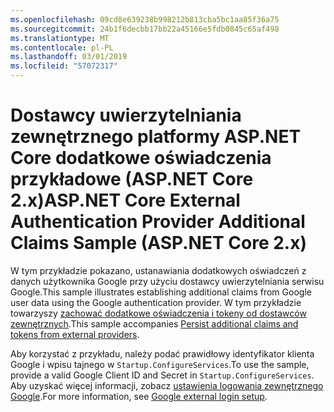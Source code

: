 ```yaml
---
ms.openlocfilehash: 09cd8e639238b998212b813cba5bc1aa85f36a75
ms.sourcegitcommit: 24b1f6decbb17bb22a45166e5fdb0845c65af498
ms.translationtype: MT
ms.contentlocale: pl-PL
ms.lasthandoff: 03/01/2019
ms.locfileid: "57072317"
---
```

# <a name="aspnet-core-external-authentication-provider-additional-claims-sample-aspnet-core-2x"></a><span data-ttu-id="6b8b0-101">Dostawcy uwierzytelniania zewnętrznego platformy ASP.NET Core dodatkowe oświadczenia przykładowe (ASP.NET Core 2.x)</span><span class="sxs-lookup"><span data-stu-id="6b8b0-101">ASP.NET Core External Authentication Provider Additional Claims Sample (ASP.NET Core 2.x)</span></span>

<span data-ttu-id="6b8b0-102">W tym przykładzie pokazano, ustanawiania dodatkowych oświadczeń z danych użytkownika Google przy użyciu dostawcy uwierzytelniania serwisu Google.</span><span class="sxs-lookup"><span data-stu-id="6b8b0-102">This sample illustrates establishing additional claims from Google user data using the Google authentication provider.</span></span> <span data-ttu-id="6b8b0-103">W tym przykładzie towarzyszy [zachować dodatkowe oświadczenia i tokeny od dostawców zewnętrznych](https://docs.microsoft.com/aspnet/core/security/authentication/social/additional-claims).</span><span class="sxs-lookup"><span data-stu-id="6b8b0-103">This sample accompanies [Persist additional claims and tokens from external providers](https://docs.microsoft.com/aspnet/core/security/authentication/social/additional-claims).</span></span>

<span data-ttu-id="6b8b0-104">Aby korzystać z przykładu, należy podać prawidłowy identyfikator klienta Google i wpisu tajnego w `Startup.ConfigureServices`.</span><span class="sxs-lookup"><span data-stu-id="6b8b0-104">To use the sample, provide a valid Google Client ID and Secret in `Startup.ConfigureServices`.</span></span> <span data-ttu-id="6b8b0-105">Aby uzyskać więcej informacji, zobacz [ustawienia logowania zewnętrznego Google](https://docs.microsoft.com/aspnet/core/security/authentication/social/google-logins).</span><span class="sxs-lookup"><span data-stu-id="6b8b0-105">For more information, see [Google external login setup](https://docs.microsoft.com/aspnet/core/security/authentication/social/google-logins).</span></span>
